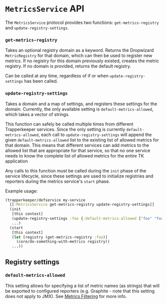 # `MetricsService` API

The `MetricsService` protocol provides two functions: `get-metrics-registry`
and `update-registry-settings`.

### `get-metrics-registry`

Takes an optional registry domain as a keyword. Returns the Dropwizard
`MetricRegistry` for that domain, which can then be used to register new
metrics. If no registry for this domain previously existed, creates the metric
registry. If no domain is provided, returns the default registry.

Can be called at any time, regardless of if or when
`update-registry-settings` has been called.

### `update-registry-settings`

Takes a domain and a map of settings, and registers these settings for the
domain. Currently, the only available setting is `default-metrics-allowed`,
which takes a vector of strings.

This function can safely be called multiple times from different Trapperkeeper
services. Since the only setting is currently `default-metrics-allowed`, each
call to `update-registry-settings` will append the given
`default-metrics-allowed` list to the existing list of allowed metrics for that
domain. This means that different services can add metrics to the allowed list
that are appropriate for that service, so that no one service needs to know the
complete list of allowed metrics for the entire TK application 

Any calls to this function must be called during the `init` phase of the
service lifecycle, since these settings are used to initialize registries and
reporters during the metrics service's `start` phase.

Example usage:

```clojure
(trapperkeeper/defservice my-service
  [[:MetricsService get-metrics-registry update-registry-settings]]
  (init
   [this context]
   (update-registry-settings :foo {:default-metrics-allowed ["foo" "foo.bar"])
   ...)
  (start
   [this context]
   (let [registry (get-metrics-registry :foo)]
     (core/do-something-with-metrics registry))
   ...))
```

## Registry settings

### `default-metrics-allowed`

This setting allows for specifying a list of metric names (as strings) that
will be exported to configured reporters (e.g. Graphite - note that this
setting does not apply to JMX). See [Metrics
Filtering](./metrics_reporting_and_filtering.md) for more info.
